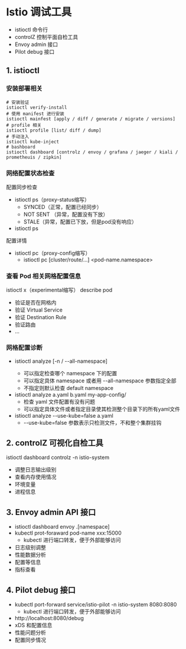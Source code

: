  # Istio 调试工具



* istioctl 命令行
* controlZ 控制平面自检工具
* Envoy admin 接口
* Pilot debug 接口




## 1. istioctl

### 安装部署相关



```shell
# 安装验证
istioctl verify-install
# 使用 manifest 进行安装
istioctl mainfest [apply / diff / generate / migrate / versions]
# profile 相关
istioctl profile [list/ diff / dump]
# 手动注入
istioctl kube-inject
# bashboard
istioctl dashboard [controlz / envoy / grafana / jaeger / kiali / prometheuis / zipkin]
```



### 网络配置状态检查



配置同步检查

* istioctl ps（proxy-status缩写）
  * SYNCED（正常，配置已经同步） 
  * NOT SENT （异常，配置没有下放）
  * STALE（异常，配置已下放，但是pod没有响应）
* istioctl ps <pod-name>

配置详情

* istioctl pc（proxy-config缩写）
  * istioctl pc [cluster/route/...] <pod-name.namespace>





### 查看 Pod 相关网格配置信息

istioctl x（experimental缩写） describe pod <pod-name>

* 验证是否在网格内
* 验证 Virtual Service
* 验证 Destination Rule
* 验证路由
* ...



### 网格配置诊断

* istioctl analyze [-n <namespace> / --all-namespace] 
  * 可以指定检查哪个 namespace 下的配置
  * 可以指定具体 namespace 或者用 --all-namespace 参数指定全部
  * 不指定则默认检查 default namespace
* istioctl analyze a.yaml b.yaml my-app-config/
  * 检查 yaml 文件配置有没有问题
  * 可以指定具体文件或者指定目录使其检测整个目录下的所有yaml文件
* istioctl analyze --use-kube=false a.yaml
  * --use-kube=false 参数表示只检测文件，不和整个集群挂钩





## 2. controlZ 可视化自检工具

istioctl dashboard controlz <istiod-podname> -n istio-system

* 调整日志输出级别
* 查看内存使用情况
* 环境变量
* 进程信息







## 3. Envoy admin API 接口

* istioctl dashboard envoy <pod-name>.[namespace]
* kubectl  prot-foraward pod-name xxx:15000
  * kubectl 进行端口转发，便于外部能够访问
* 日志级别调整
* 性能数据分析
* 配置等信息
* 指标查看





## 4. Pilot debug 接口

* kubectl port-forward service/istio-pilot -n istio-system 8080:8080
  * kubectl 进行端口转发，便于外部能够访问
* http://localhost:8080/debug
* xDS 和配置信息
* 性能问题分析
* 配置同步情况

